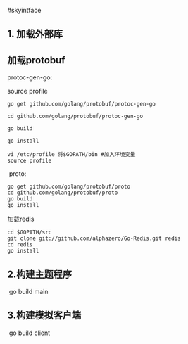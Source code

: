 #skyintface

## 1. 加载外部库 

## 加载protobuf

   protoc-gen-go:

   source profile

```shell
go get github.com/golang/protobuf/protoc-gen-go

cd github.com/golang/protobuf/protoc-gen-go

go build

go install

vi /etc/profile 将$GOPATH/bin #加入环境变量
source profile
```



​    proto:

```shell
go get github.com/golang/protobuf/proto
cd github.com/golang/protobuf/proto
go build
go install
```

加载redis

```shell
cd $GOPATH/src
git clone git://github.com/alphazero/Go-Redis.git redis
cd redis
go install
```



## 2.构建主题程序

​    go build main

## 3.构建模拟客户端

​    go build client